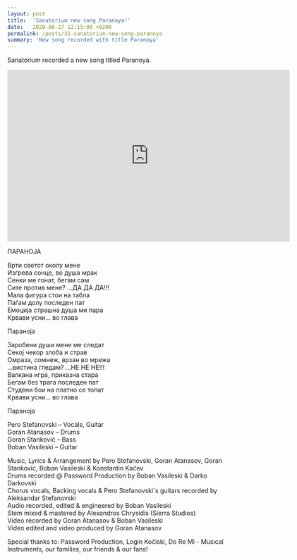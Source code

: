```yaml
---
layout: post
title:  'Sanatorium new song Paranoya!'
date:   2020-08-27 12:15:00 +0200
permalink: /posts/31-sanatorium-new-song-paranoya
summary: 'New song recorded with title Paranoya'
---
```


Sanatorium recorded a new song titled Paranoya.

<iframe width="640" height="390" src="https://www.youtube.com/embed/xKemWz7gLhY" frameborder="0"></iframe>

ПАРАНОЈА  

Врти светот околу мене  
Изгрева сонце, во душа мрак  
Сенки ме гонат, бегам сам  
Сите против мене? ...ДА ДА ДА!!!   
Мала фигура стои на табла    
Паѓам долу последен пат  
Емоција страшна душа ми пара  
Крвави усни... во глава  

Параноја  

Заробени души мене ме следат  
Секој чекор злоба и страв  
Омраза, сомнеж, врзан во мрежа  
...вистина гледам? ...НЕ НЕ НЕ!!!  
Валкана игра, приказна стара  
Бегам без трага последен пат  
Студени бои на платно се топат  
Крвави усни... во глава  

Параноја  


Pero Stefanovski – Vocals, Guitar   
Goran Atanasov – Drums   
Goran Stanković – Bass   
Boban Vasileski – Guitar   

Music, Lyrics & Arrangement by Pero Stefanovski, Goran Atanasov, Goran Stanković, Boban Vasileski & Konstantin Kačev   
Drums recorded @ Password Production by Boban Vasileski & Darko Darkovski  
Chorus vocals, Backing vocals & Pero Stefanovski`s guitars recorded by Aleksandar Stefanovski  
Audio recorded, edited & engineered by Boban Vasileski  
Stem mixed & mastered by Alexandros Chrysidis (Sierra Studios)  
Video recorded by Goran Atanasov & Boban Vasileski   
Video edited and video produced by Goran Atanasov   

Special thanks to: Password Production, Login Kočiski, Do Re Mi - Musical Instruments, our families, our friends & our fans!  
